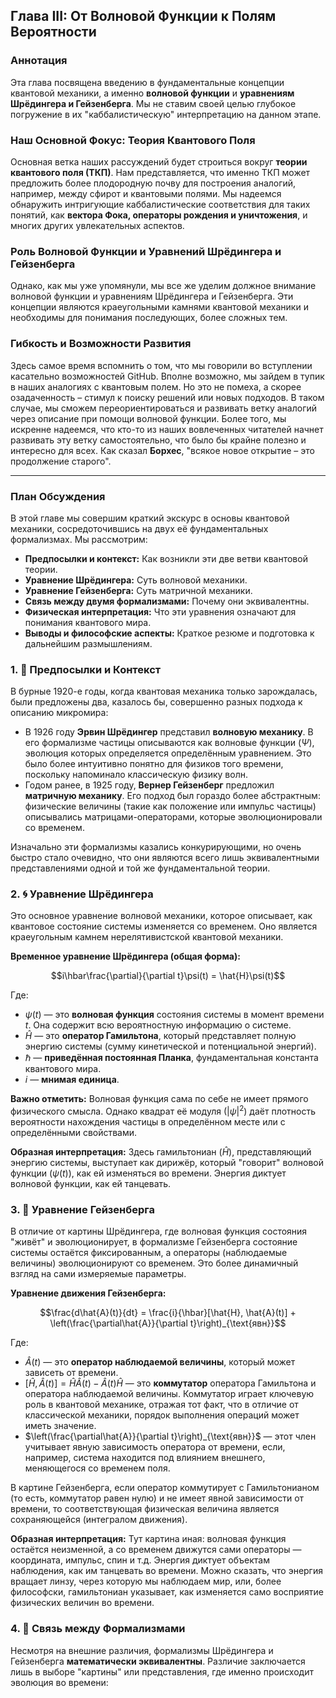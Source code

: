 ## Глава III: От Волновой Функции к Полям Вероятности

### Аннотация

Эта глава посвящена введению в фундаментальные концепции квантовой механики, а именно **волновой функции** и **уравнениям Шрёдингера и Гейзенберга**. Мы не ставим своей целью глубокое погружение в их "каббалистическую" интерпретацию на данном этапе.

### Наш Основной Фокус: Теория Квантового Поля

Основная ветка наших рассуждений будет строиться вокруг **теории квантового поля (ТКП)**. Нам представляется, что именно ТКП может предложить более плодородную почву для построения аналогий, например, между сфирот и квантовыми полями. Мы надеемся обнаружить интригующие каббалистические соответствия для таких понятий, как **вектора Фока, операторы рождения и уничтожения**, и многих других увлекательных аспектов.

### Роль Волновой Функции и Уравнений Шрёдингера и Гейзенберга

Однако, как мы уже упомянули, мы все же уделим должное внимание волновой функции и уравнениям Шрёдингера и Гейзенберга. Эти концепции являются краеугольными камнями квантовой механики и необходимы для понимания последующих, более сложных тем.

### Гибкость и Возможности Развития

Здесь самое время вспомнить о том, что мы говорили во вступлении касательно возможностей GitHub. Вполне возможно, мы зайдем в тупик в наших аналогиях с квантовым полем. Но это не помеха, а скорее озадаченность – стимул к поиску решений или новых подходов. В таком случае, мы сможем переориентироваться и развивать ветку аналогий через описание при помощи волновой функции. Более того, мы искренне надеемся, что кто-то из наших вовлеченных читателей начнет развивать эту ветку самостоятельно, что было бы крайне полезно и интересно для всех. Как сказал **Борхес**, "всякое новое открытие – это продолжение старого".

---

### План Обсуждения

В этой главе мы совершим краткий экскурс в основы квантовой механики, сосредоточившись на двух её фундаментальных формализмах. Мы рассмотрим:

* **Предпосылки и контекст:** Как возникли эти две ветви квантовой теории.
* **Уравнение Шрёдингера:** Суть волновой механики.
* **Уравнение Гейзенберга:** Суть матричной механики.
* **Связь между двумя формализмами:** Почему они эквивалентны.
* **Физическая интерпретация:** Что эти уравнения означают для понимания квантового мира.
* **Выводы и философские аспекты:** Краткое резюме и подготовка к дальнейшим размышлениям.

### 1. 📜 Предпосылки и Контекст

В бурные 1920-е годы, когда квантовая механика только зарождалась, были предложены два, казалось бы, совершенно разных подхода к описанию микромира:

* В 1926 году **Эрвин Шрёдингер** представил **волновую механику**. В его формализме частицы описываются как волновые функции ($\Psi$), эволюция которых определяется определённым уравнением. Это было более интуитивно понятно для физиков того времени, поскольку напоминало классическую физику волн.
* Годом ранее, в 1925 году, **Вернер Гейзенберг** предложил **матричную механику**. Его подход был гораздо более абстрактным: физические величины (такие как положение или импульс частицы) описывались матрицами-операторами, которые эволюционировали со временем.

Изначально эти формализмы казались конкурирующими, но очень быстро стало очевидно, что они являются всего лишь эквивалентными представлениями одной и той же фундаментальной теории.

### 2. 🌀 Уравнение Шрёдингера

Это основное уравнение волновой механики, которое описывает, как квантовое состояние системы изменяется со временем. Оно является краеугольным камнем нерелятивистской квантовой механики.

**Временное уравнение Шрёдингера (общая форма):**

$$i\hbar\frac{\partial}{\partial t}\psi(t) = \hat{H}\psi(t)$$

Где:
* $\psi(t)$ — это **волновая функция** состояния системы в момент времени $t$. Она содержит всю вероятностную информацию о системе.
* $\hat{H}$ — это **оператор Гамильтона**, который представляет полную энергию системы (сумму кинетической и потенциальной энергий).
* $\hbar$ — **приведённая постоянная Планка**, фундаментальная константа квантового мира.
* $i$ — **мнимая единица**.

**Важно отметить:** Волновая функция сама по себе не имеет прямого физического смысла. Однако квадрат её модуля ($|\psi|^2$) даёт плотность вероятности нахождения частицы в определённом месте или с определёнными свойствами.

**Образная интерпретация:**
Здесь гамильтониан ($\hat{H}$), представляющий энергию системы, выступает как дирижёр, который "говорит" волновой функции ($\psi(t)$), как ей изменяться во времени. Энергия диктует волновой функции, как ей танцевать.

### 3. 🧮 Уравнение Гейзенберга

В отличие от картины Шрёдингера, где волновая функция состояния "живёт" и эволюционирует, в формализме Гейзенберга состояние системы остаётся фиксированным, а операторы (наблюдаемые величины) эволюционируют со временем. Это более динамичный взгляд на сами измеряемые параметры.

**Уравнение движения Гейзенберга:**

$$\frac{d\hat{A}(t)}{dt} = \frac{i}{\hbar}[\hat{H}, \hat{A}(t)] + \left(\frac{\partial\hat{A}}{\partial t}\right)_{\text{явн}}$$

Где:
* $\hat{A}(t)$ — это **оператор наблюдаемой величины**, который может зависеть от времени.
* $[\hat{H},\hat{A}(t)] = \hat{H}\hat{A}(t) - \hat{A}(t)\hat{H}$ — это **коммутатор** оператора Гамильтона и оператора наблюдаемой величины. Коммутатор играет ключевую роль в квантовой механике, отражая тот факт, что в отличие от классической механики, порядок выполнения операций может иметь значение.
* $\left(\frac{\partial\hat{A}}{\partial t}\right)_{\text{явн}}$ — этот член учитывает явную зависимость оператора от времени, если, например, система находится под влиянием внешнего, меняющегося со временем поля.

В картине Гейзенберга, если оператор коммутирует с Гамильтонианом (то есть, коммутатор равен нулю) и не имеет явной зависимости от времени, то соответствующая физическая величина является сохраняющейся (интегралом движения).

**Образная интерпретация:**
Тут картина иная: волновая функция остаётся неизменной, а со временем движутся сами операторы — координата, импульс, спин и т.д. Энергия диктует объектам наблюдения, как им танцевать во времени. Можно сказать, что энергия вращает линзу, через которую мы наблюдаем мир, или, более философски, гамильтониан указывает, как изменяется само восприятие физических величин во времени.

### 4. 🔗 Связь между Формализмами

Несмотря на внешние различия, формализмы Шрёдингера и Гейзенберга **математически эквивалентны**. Различие заключается лишь в выборе "картины" или представления, где именно происходит эволюция во времени:
